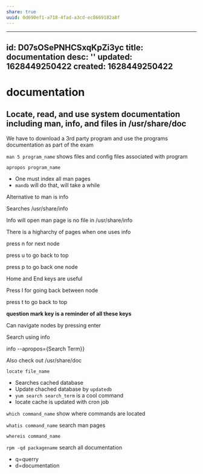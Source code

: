 ```yaml
---
share: true
uuid: 0d690ef1-a718-4fad-a3cd-ec8669182a8f
---
```

---
id: D07sOSePNHCSxqKpZi3yc
title: documentation
desc: ''
updated: 1628449250422
created: 1628449250422
---
# documentation
Locate, read, and use system documentation including man, info, and files in /usr/share/doc
-------------------------------------------------------------------------------------------

We have to download a 3rd party program and use the programs documentation as part of the exam

`man 5 program_name` shows files and config files associated with program

`apropos program_name`

*   One must index all man pages
*   `mandb` will do that, will take a while

Alternative to man is info

Searches /usr/share/info

Info will open man page is no file in /usr/share/info

There is a higharchy of pages when one uses info

press n for next node

press u to go back to top

press p to go back one node

Home and End keys are useful

Press l for going back between node

press t to go back to top

**question mark key is a reminder of all these keys**

Can navigate nodes by pressing enter

Search using info

info --apropos={Search Term}}

Also check out /usr/share/doc

`locate file_name`

*   Searches cached database
*   Update chached database by `updatedb`
*   `yum search search_term` is a cool command
*   locate cache is updated with cron job

`which command_name` show where commands are located

`whatis command_name` search man pages

`whereis command_name`

`rpm -qd packagename` search all documentation

*   q=querry
*   d=documentation
